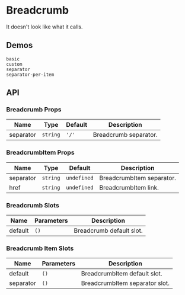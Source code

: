 # Breadcrumb

It doesn't look like what it calls.

## Demos

```demo
basic
custom
separator
separator-per-item
```

## API

### Breadcrumb Props

| Name      | Type     | Default | Description           |
| --------- | -------- | ------- | --------------------- |
| separator | `string` | `'/'`   | Breadcrumb separator. |

### BreadcrumbItem Props

| Name      | Type     | Default     | Description               |
| --------- | -------- | ----------- | ------------------------- |
| separator | `string` | `undefined` | BreadcrumbItem separator. |
| href      | `string` | `undefined` | BreadcrumbItem link.      |

### Breadcrumb Slots

| Name    | Parameters | Description              |
| ------- | ---------- | ------------------------ |
| default | `()`       | Breadcrumb default slot. |

### Breadcrumb Item Slots

| Name      | Parameters | Description                    |
| --------- | ---------- | ------------------------------ |
| default   | `()`       | BreadcrumbItem default slot.   |
| separator | `()`       | BreadcrumbItem separator slot. |
